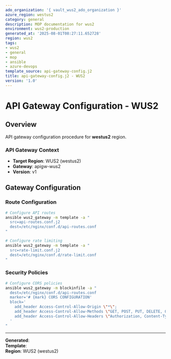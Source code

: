 ```yaml
---
ado_organization: '{ vault_wus2_ado_organization }'
azure_region: westus2
category: general
description: MOP documentation for wus2
environment: wus2-production
generated_at: '2025-08-01T08:27:11.652728'
region: wus2
tags:
- wus2
- general
- mop
- ansible
- azure-devops
template_source: api-gateway-config.j2
title: api-gateway-config.j2 - WUS2
version: '1.0'
---
```



# API Gateway Configuration - WUS2

## Overview

API gateway configuration procedure for **westus2** region.

### API Gateway Context

- **Target Region**: WUS2 (westus2)
- **Gateway**: apigw-wus2
- **Version**: v1

## Gateway Configuration

### Route Configuration
```bash
# Configure API routes
ansible wus2_gateway -m template -a "
  src=api-routes.conf.j2
  dest=/etc/nginx/conf.d/api-routes.conf
"

# Configure rate limiting
ansible wus2_gateway -m template -a "
  src=rate-limit.conf.j2
  dest=/etc/nginx/conf.d/rate-limit.conf
"
```

### Security Policies
```bash
# Configure CORS policies
ansible wus2_gateway -m blockinfile -a "
  dest=/etc/nginx/conf.d/api-routes.conf
  marker='# {mark} CORS CONFIGURATION'
  block='
    add_header Access-Control-Allow-Origin \"*\";
    add_header Access-Control-Allow-Methods \"GET, POST, PUT, DELETE, OPTIONS\";
    add_header Access-Control-Allow-Headers \"Authorization, Content-Type\";
  '
"
```

---

**Generated**:   
**Template**:   
**Region**: WUS2 (westus2)